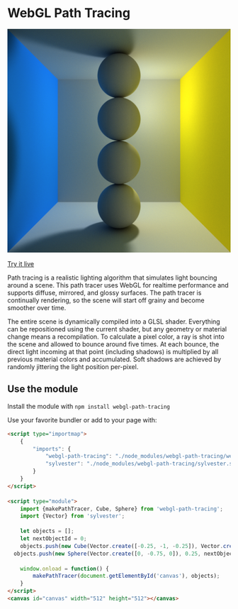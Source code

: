 # WebGL Path Tracing

![Screenshot](image.png)

[Try it live](https://webgl-path-tracing.steren.fr)

Path tracing is a realistic lighting algorithm that simulates light bouncing around a scene. This path tracer uses WebGL for realtime performance and supports diffuse, mirrored, and glossy surfaces. The path tracer is continually rendering, so the scene will start off grainy and become smoother over time.

The entire scene is dynamically compiled into a GLSL shader. Everything can be repositioned using the current shader, but any geometry or material change means a recompilation. To calculate a pixel color, a ray is shot into the scene and allowed to bounce around five times. At each bounce, the direct light incoming at that point (including shadows) is multiplied by all previous material colors and accumulated. Soft shadows are achieved by randomly jittering the light position per-pixel.

## Use the module

Install the module with `npm install webgl-path-tracing`

Use your favorite bundler or add to your page with:

```html
<script type="importmap">
	{
		"imports": {
			"webgl-path-tracing": "./node_modules/webgl-path-tracing/webgl-path-tracing.js",
			"sylvester": "./node_modules/webgl-path-tracing/sylvester.src.js"
		}
	}
</script>

<script type="module">
	import {makePathTracer, Cube, Sphere} from 'webgl-path-tracing';
	import {Vector} from 'sylvester';

	let objects = [];
	let nextObjectId = 0;
	objects.push(new Cube(Vector.create([-0.25, -1, -0.25]), Vector.create([0.25, -0.75, 0.25]), nextObjectId++));
  objects.push(new Sphere(Vector.create([0, -0.75, 0]), 0.25, nextObjectId++)); 

	window.onload = function() {
		makePathTracer(document.getElementById('canvas'), objects);
	}
</script>
<canvas id="canvas" width="512" height="512"></canvas>
```
